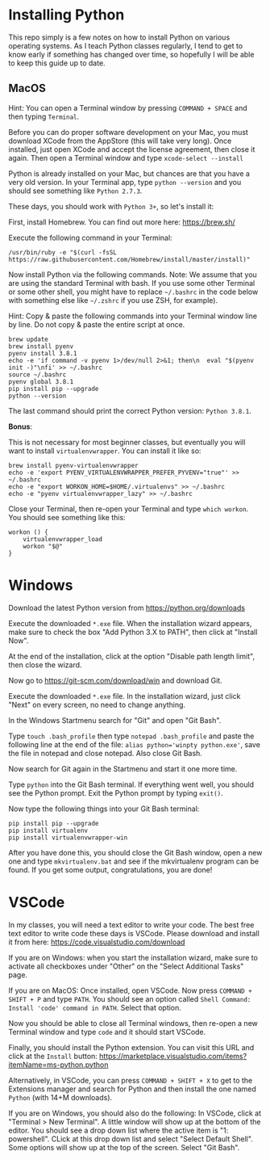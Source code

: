 # Installing Python

This repo simply is a few notes on how to install Python on various operating
systems. As I teach Python classes regularly, I tend to get to know early if
something has changed over time, so hopefully I will be able to keep this guide
up to date.

## MacOS

Hint: You can open a Terminal window by pressing `COMMAND + SPACE` and then
typing `Terminal`.

Before you can do proper software development on your Mac, you must download
XCode from the AppStore (this will take very long). Once installed, just open
XCode and accept the license agreement, then close it again. Then open a
Terminal window and type `xcode-select --install`

Python is already installed on your Mac, but chances are that you have a very
old version. In your Terminal app, type `python --version` and you should see
something like `Python 2.7.3`.

These days, you should work with `Python 3+`, so let's install it:

First, install Homebrew. You can find out more here: https://brew.sh/

Execute the following command in your Terminal:

```
/usr/bin/ruby -e "$(curl -fsSL https://raw.githubusercontent.com/Homebrew/install/master/install)"
```

Now install Python via the following commands. Note: We assume that you are
using the standard Terminal with bash. If you use some other Terminal or some
other shell, you might have to replace `~/.bashrc` in the code below with
something else like `~/.zshrc` if you use ZSH, for example).

Hint: Copy & paste the following commands into your Terminal window line by line.
Do not copy & paste the entire script at once.

```
brew update
brew install pyenv
pyenv install 3.8.1
echo -e 'if command -v pyenv 1>/dev/null 2>&1; then\n  eval "$(pyenv init -)"\nfi' >> ~/.bashrc
source ~/.bashrc
pyenv global 3.8.1
pip install pip --upgrade
python --version
```

The last command should print the correct Python version: `Python 3.8.1`.

**Bonus**:

This is not necessary for most beginner classes, but eventually you will want
to install `virtualenvwrapper`. You can install it like so:

```
brew install pyenv-virtualenvwrapper
echo -e 'export PYENV_VIRTUALENVWRAPPER_PREFER_PYVENV="true"' >> ~/.bashrc
echo -e "export WORKON_HOME=$HOME/.virtualenvs" >> ~/.bashrc
echo -e "pyenv virtualenvwrapper_lazy" >> ~/.bashrc
```

Close your Terminal, then re-open your Terminal and type `which workon`.
You should see something like this:

```
workon () {
	virtualenvwrapper_load
	workon "$@"
}
```

# Windows

Download the latest Python version from https://python.org/downloads

Execute the downloaded `*.exe` file. When the installation wizard appears, make sure to check the box "Add Python 3.X to PATH", then click at "Install Now".

At the end of the installation, click at the option "Disable path length limit", then close the wizard.

Now go to https://git-scm.com/download/win and download Git.


Execute the downloaded `*.exe` file. In the installation wizard, just click "Next" on every screen, no need to change anything.

In the Windows Startmenu search for "Git" and open "Git Bash".

Type `touch .bash_profile` then type `notepad .bash_profile` and paste the following line at the end of the file: `alias python='winpty python.exe'`, save the file in notepad and close notepad. Also close Git Bash.

Now search for Git again in the Startmenu and start it one more time.

Type `python` into the Git Bash terminal. If everything went well, you should see the Python prompt. Exit the Python prompt by typing `exit()`.

Now type the following things into your Git Bash terminal:

```
pip install pip --upgrade
pip install virtualenv
pip install virtualenvwrapper-win
```

After you have done this, you should close the Git Bash window, open a new one and type `mkvirtualenv.bat` and see if the mkvirtualenv program can be found. If you get some output, congratulations, you are done!

# VSCode

In my classes, you will need a text editor to write your code. The best free
text editor to write code these days is VSCode. Please download and install it
from here: https://code.visualstudio.com/download

If you are on Windows: when you start the installation wizard, make sure to activate all checkboxes under "Other" on the "Select Additional Tasks" page.

If you are on MacOS: Once installed, open VSCode. Now press `COMMAND + SHIFT + P` and type `PATH`.
You should see an option called `Shell Command: Install 'code' command in PATH`.
Select that option.

Now you should be able to close all Terminal windows, then re-open a new
Terminal window and type `code` and it should start VSCode.

Finally, you should install the Python extension. You can visit this URL and
click at the `Install` button: https://marketplace.visualstudio.com/items?itemName=ms-python.python

Alternatively, in VSCode, you can press `COMMAND + SHIFT + X` to get to the
Extensions manager and search for Python and then install the one named
`Python` (with 14+M downloads).

If you are on Windows, you should also do the following: In VSCode, click at "Terminal > New Terminal". A little window will show up at the bottom of the editor. You should see a drop down list where the active item is "1: powershell". CLick at this drop down list and select "Select Default Shell". Some options will show up at the top of the screen. Select "Git Bash".
